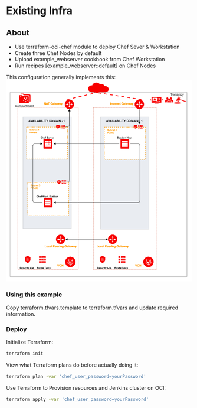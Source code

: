 # Existing Infra
## About
- Use terraform-oci-chef module to deploy Chef Sever & Workstation
- Create three Chef Nodes by default
- Upload example_webserver cookbook from Chef Workstation
- Run recipes [example_webserver::default] on Chef Nodes
 
This configuration generally implements this:
![Chef architecture](images/example.png)

### Using this example
Copy terraform.tfvars.template to terraform.tfvars and update required information.

### Deploy  
Initialize Terraform:
```bash
terraform init
```
View what Terraform plans do before actually doing it:
```bash
terraform plan -var 'chef_user_password=yourPassword'
```
Use Terraform to Provision resources and Jenkins cluster on OCI:
```bash
terraform apply -var 'chef_user_password=yourPassword'
```